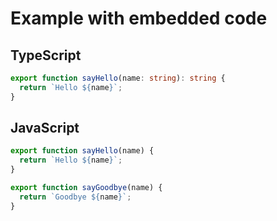 # Example with embedded code

## TypeScript

<!--- @@inject: code.ts --->

```ts
export function sayHello(name: string): string {
  return `Hello ${name}`;
}
```

<!--- @@inject-end: code.ts --->

## JavaScript

<!--- @@inject: code.js --->

```js
export function sayHello(name) {
  return `Hello ${name}`;
}

export function sayGoodbye(name) {
  return `Goodbye ${name}`;
}
```

<!--- @@inject-end: code.js --->
